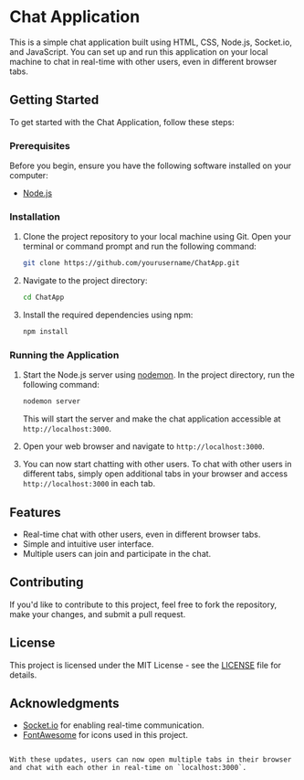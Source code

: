  # Chat Application

This is a simple chat application built using HTML, CSS, Node.js, Socket.io, and JavaScript. You can set up and run this application on your local machine to chat in real-time with other users, even in different browser tabs.

## Getting Started

To get started with the Chat Application, follow these steps:

### Prerequisites

Before you begin, ensure you have the following software installed on your computer:

- [Node.js](https://nodejs.org/)

### Installation

1. Clone the project repository to your local machine using Git. Open your terminal or command prompt and run the following command:

   ```bash
   git clone https://github.com/yourusername/ChatApp.git
   ```

   

2. Navigate to the project directory:

   ```bash
   cd ChatApp
   ```

3. Install the required dependencies using npm:

   ```bash
   npm install
   ```

### Running the Application

1. Start the Node.js server using [nodemon](https://www.npmjs.com/package/nodemon). In the project directory, run the following command:

   ```bash
   nodemon server
   ```

   This will start the server and make the chat application accessible at `http://localhost:3000`.

2. Open your web browser and navigate to `http://localhost:3000`.

3. You can now start chatting with other users. To chat with other users in different tabs, simply open additional tabs in your browser and access `http://localhost:3000` in each tab.

## Features

- Real-time chat with other users, even in different browser tabs.
- Simple and intuitive user interface.
- Multiple users can join and participate in the chat.

## Contributing

If you'd like to contribute to this project, feel free to fork the repository, make your changes, and submit a pull request.

## License

This project is licensed under the MIT License - see the [LICENSE](LICENSE) file for details.

## Acknowledgments

- [Socket.io](https://socket.io/) for enabling real-time communication.
- [FontAwesome](https://fontawesome.com/) for icons used in this project.
```

With these updates, users can now open multiple tabs in their browser and chat with each other in real-time on `localhost:3000`.
